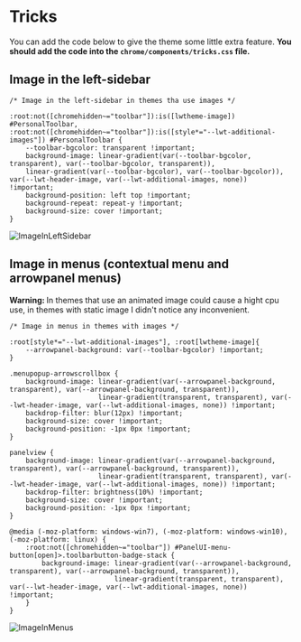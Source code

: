 # Tricks

<p>You can add the code below to give the theme some little extra feature. <b>You should add the code into the <code>chrome/components/tricks.css</code> file.</b></p>

## Image in the left-sidebar

```
/* Image in the left-sidebar in themes tha use images */

:root:not([chromehidden~="toolbar"]):is([lwtheme-image]) #PersonalToolbar, 
:root:not([chromehidden~="toolbar"]):is([style*="--lwt-additional-images"]) #PersonalToolbar {
    --toolbar-bgcolor: transparent !important;
    background-image: linear-gradient(var(--toolbar-bgcolor, transparent), var(--toolbar-bgcolor, transparent)),
    linear-gradient(var(--toolbar-bgcolor), var(--toolbar-bgcolor)), var(--lwt-header-image, var(--lwt-additional-images, none)) !important;
    background-position: left top !important;
    background-repeat: repeat-y !important;
    background-size: cover !important;
}
```

![ImageInLeftSidebar](https://user-images.githubusercontent.com/22057609/228342105-0aadebca-eb96-407c-b0d3-a6bdfe5ba3f4.png)

## Image in menus (contextual menu and arrowpanel menus)

<p><b>Warning: </b>In themes that use  an animated image could cause a hight cpu use, in themes with static image I didn't notice any inconvenient. </p>

```
/* Image in menus in themes with images */
  
:root[style*="--lwt-additional-images"], :root[lwtheme-image]{
    --arrowpanel-background: var(--toolbar-bgcolor) !important;
}

.menupopup-arrowscrollbox {
    background-image: linear-gradient(var(--arrowpanel-background, transparent), var(--arrowpanel-background, transparent)), 
                      linear-gradient(transparent, transparent), var(--lwt-header-image, var(--lwt-additional-images, none)) !important;
    backdrop-filter: blur(12px) !important;
    background-size: cover !important;
    background-position: -1px 0px !important;
}

panelview {
    background-image: linear-gradient(var(--arrowpanel-background, transparent), var(--arrowpanel-background, transparent)), 
                      linear-gradient(transparent, transparent), var(--lwt-header-image, var(--lwt-additional-images, none)) !important;
    backdrop-filter: brightness(10%) !important;
    background-size: cover !important;
    background-position: -1px 0px !important;
}

@media (-moz-platform: windows-win7), (-moz-platform: windows-win10), (-moz-platform: linux) {
    :root:not([chromehidden~="toolbar"]) #PanelUI-menu-button[open]>.toolbarbutton-badge-stack {
        background-image: linear-gradient(var(--arrowpanel-background, transparent), var(--arrowpanel-background, transparent)), 
                          linear-gradient(transparent, transparent), var(--lwt-header-image, var(--lwt-additional-images, none)) !important;
    }
}
```

![ImageInMenus](https://user-images.githubusercontent.com/22057609/228356808-02b9cb92-ba4b-4769-a870-8b41b638c18f.png)

